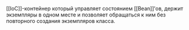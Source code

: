 [[IoC]]-контейнер который управляет состоянием [[Bean]]'ов, держит экземпляры в одном месте и позволяет обращаться к ним без повторного создания экземпляров класса.